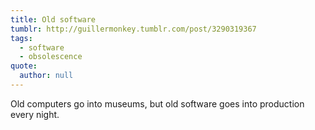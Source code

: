 ```yaml
---
title: Old software
tumblr: http://guillermonkey.tumblr.com/post/3290319367
tags:
  - software
  - obsolescence
quote:
  author: null
---
```


Old computers go into museums, but old software goes into production every night.
